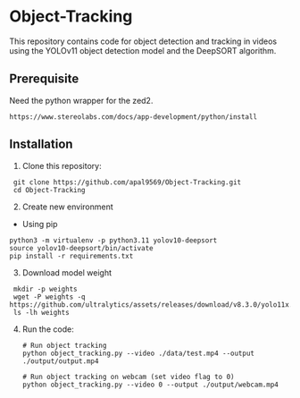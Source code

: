 # Object-Tracking

This repository contains code for object detection and tracking in videos using the YOLOv11 object detection model and the DeepSORT algorithm.

## Prerequisite
Need the python wrapper for the zed2.
```
https://www.stereolabs.com/docs/app-development/python/install
```

## Installation
1. Clone this repository:
  ```
   git clone https://github.com/apal9569/Object-Tracking.git
   cd Object-Tracking
  ```
2. Create new environment
  - Using pip
  ```
  python3 -m virtualenv -p python3.11 yolov10-deepsort
  source yolov10-deepsort/bin/activate
  pip install -r requirements.txt
  ```
3. Download model weight
  ```
   mkdir -p weights
   wget -P weights -q https://github.com/ultralytics/assets/releases/download/v8.3.0/yolo11x.pt
   ls -lh weights
  ```
4. Run the code:
   ```
   # Run object tracking
   python object_tracking.py --video ./data/test.mp4 --output ./output/output.mp4

   # Run object tracking on webcam (set video flag to 0)
   python object_tracking.py --video 0 --output ./output/webcam.mp4
